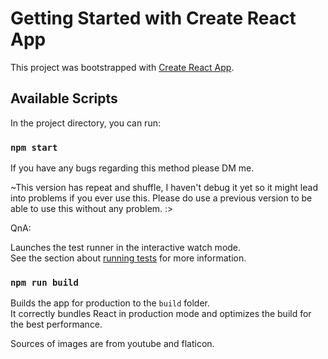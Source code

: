 # Getting Started with Create React App

This project was bootstrapped with [Create React App](https://github.com/facebook/create-react-app).

## Available Scripts

In the project directory, you can run:

### `npm start`

If you have any bugs regarding this method please DM me.

~This version has repeat and shuffle, I haven't debug it yet so it might lead into problems if you ever use this. Please do use a previous version to be able to use this without any problem. :>

QnA:

Launches the test runner in the interactive watch mode.\
See the section about [running tests](https://facebook.github.io/create-react-app/docs/running-tests) for more information.

### `npm run build`

Builds the app for production to the `build` folder.\
It correctly bundles React in production mode and optimizes the build for the best performance.

Sources of images are from youtube and flaticon.
